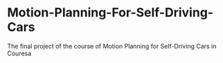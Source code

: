 # Motion-Planning-For-Self-Driving-Cars
The final project of the course of Motion Planning for Self-Driving Cars in Couresa
